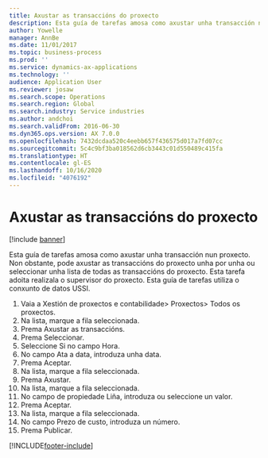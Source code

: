 ```yaml
---
title: Axustar as transaccións do proxecto
description: Esta guía de tarefas amosa como axustar unha transacción nun proxecto.
author: Yowelle
manager: AnnBe
ms.date: 11/01/2017
ms.topic: business-process
ms.prod: ''
ms.service: dynamics-ax-applications
ms.technology: ''
audience: Application User
ms.reviewer: josaw
ms.search.scope: Operations
ms.search.region: Global
ms.search.industry: Service industries
ms.author: andchoi
ms.search.validFrom: 2016-06-30
ms.dyn365.ops.version: AX 7.0.0
ms.openlocfilehash: 7432dcdaa520c4eebb657f436575d017a7fd07cc
ms.sourcegitcommit: 5c4c9bf3ba018562d6cb3443c01d550489c415fa
ms.translationtype: HT
ms.contentlocale: gl-ES
ms.lasthandoff: 10/16/2020
ms.locfileid: "4076192"
---
```

# <a name="adjust-project-transactions"></a>Axustar as transaccións do proxecto

[!include [banner](../../includes/banner.md)]

Esta guía de tarefas amosa como axustar unha transacción nun proxecto. Non obstante, pode axustar as transaccións do proxecto unha por unha ou seleccionar unha lista de todas as transaccións do proxecto. Esta tarefa adoita realizala o supervisor do proxecto. Esta guía de tarefas utiliza o conxunto de datos USSI.

1. Vaia a Xestión de proxectos e contabilidade> Proxectos> Todos os proxectos. 
2. Na lista, marque a fila seleccionada. 
3. Prema Axustar as transaccións. 
4. Prema Seleccionar. 
5. Seleccione Si no campo Hora. 
6. No campo Ata a data, introduza unha data. 
7. Prema Aceptar. 
8. Na lista, marque a fila seleccionada. 
9. Prema Axustar. 
10. Na lista, marque a fila seleccionada. 
11. No campo de propiedade Liña, introduza ou seleccione un valor. 
12. Prema Aceptar. 
13. Na lista, marque a fila seleccionada. 
14. No campo Prezo de custo, introduza un número. 
15. Prema Publicar. 


[!INCLUDE[footer-include](../../includes/footer-banner.md)]